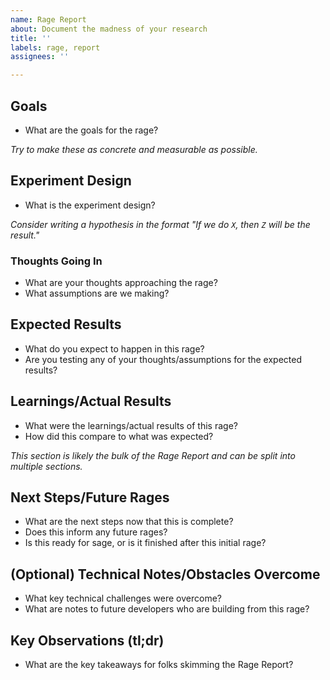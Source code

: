 ```yaml
---
name: Rage Report
about: Document the madness of your research
title: ''
labels: rage, report
assignees: ''

---
```


## Goals

- What are the goals for the rage?

_Try to make these as concrete and measurable as possible._

## Experiment Design

- What is the experiment design?

_Consider writing a hypothesis in the format "If we do `X`, then `Z` will be the result."_

### Thoughts Going In

- What are your thoughts approaching the rage?
- What assumptions are we making?

## Expected Results 

- What do you expect to happen in this rage?
- Are you testing any of your thoughts/assumptions for the expected results?

## Learnings/Actual Results

- What were the learnings/actual results of this rage?
- How did this compare to what was expected? 

_This section is likely the bulk of the Rage Report and can be split into multiple sections._

## Next Steps/Future Rages

- What are the next steps now that this is complete?
- Does this inform any future rages?
- Is this ready for sage, or is it finished after this initial rage?

## (Optional) Technical Notes/Obstacles Overcome

- What key technical challenges were overcome?
- What are notes to future developers who are building from this rage?

## Key Observations (tl;dr)

- What are the key takeaways for folks skimming the Rage Report?
